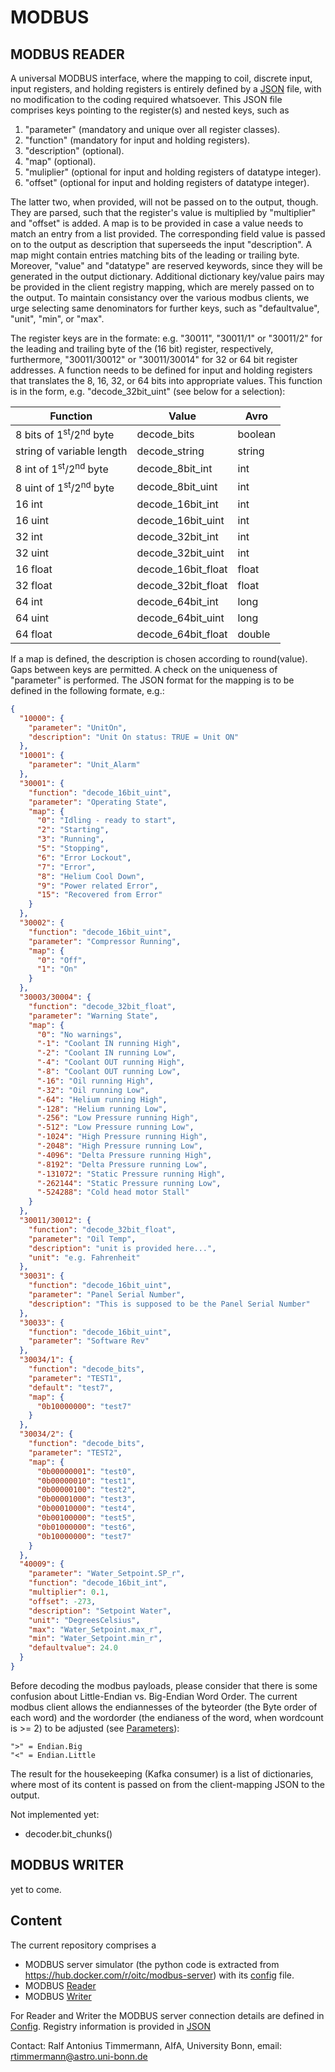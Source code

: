 # MODBUS

## MODBUS READER

A universal MODBUS interface, where the mapping to coil,
discrete input, input registers, and holding registers is entirely defined
by a
[JSON](https://github.com/ccatp/MODBUS/blob/master/src/client_mapping.json)
file, with no modification to the coding required whatsoever. This JSON file
comprises keys pointing to the register(s) and nested keys, such as

1) "parameter" (mandatory and unique over all register classes). 
2) "function" (mandatory for input and holding registers).
3) "description" (optional).
4) "map" (optional). 
5) "muliplier" (optional for input and holding registers of datatype integer).
6) "offset" (optional for input and holding registers of datatype integer).

The latter two, when provided, will not be passed on to the output, though.
They are parsed, such that the register's value is multiplied by "multiplier" 
and "offset" is added. A map is to be provided in case a value needs to match 
an entry from a list provided. The corresponding field value is passed on to 
the output as description that superseeds the input "description". A map might 
contain entries matching bits of the leading or trailing byte.
Moreover, "value" and "datatype" are
reserved keywords, since they will be generated in the output dictionary.
Additional dictionary key/value pairs may be provided in the client registry
mapping, which are merely passed on to the output. To maintain consistancy over
the various modbus clients, we urge selecting same denominators for further
keys, such as "defaultvalue", "unit", "min", or "max".

The register keys are in the formate: e.g. "30011", "30011/1" or "30011/2" for
the leading and trailing byte of the (16 bit) register, respectively,
furthermore, "30011/30012" or "30011/30014" for 32 or 64 bit register addresses.
A function needs to be defined for input and holding registers that translates
the 8, 16, 32, or 64 bits into appropriate values. This function is in the form,
e.g. "decode_32bit_uint" (see below for a selection):

| Function | Value | Avro |
|----------|-------|------|
| 8 bits of 1<sup>st</sup>/2<sup>nd</sup> byte | decode_bits | boolean |
| string of variable length | decode_string | string| 
| 8 int of 1<sup>st</sup>/2<sup>nd</sup> byte | decode_8bit_int | int |
| 8 uint of 1<sup>st</sup>/2<sup>nd</sup> byte | decode_8bit_uint | int |
| 16 int|  decode_16bit_int|  int |
| 16 uint|  decode_16bit_uint|  int |
| 32 int|   decode_32bit_int|  int |
| 32 uint|   decode_32bit_uint|  int |
| 16 float|   decode_16bit_float| float |
| 32 float|   decode_32bit_float| float |
| 64 int|   decode_64bit_int| long |
| 64 uint|   decode_64bit_uint| long | 
| 64 float|   decode_64bit_float | double |

If a map is defined, the description is chosen according to round(value). Gaps
between keys are permitted. A check on the uniqueness of "parameter" is 
performed. The JSON format for the mapping is to be defined in
the following formate, e.g.:

```JSON
{
  "10000": {
    "parameter": "UnitOn",
    "description": "Unit On status: TRUE = Unit ON"
  },
  "10001": {
    "parameter": "Unit_Alarm"
  },
  "30001": {
    "function": "decode_16bit_uint",
    "parameter": "Operating State",
    "map": {
      "0": "Idling ‐ ready to start",
      "2": "Starting",
      "3": "Running",
      "5": "Stopping",
      "6": "Error Lockout",
      "7": "Error",
      "8": "Helium Cool Down",
      "9": "Power related Error",
      "15": "Recovered from Error"
    }
  },
  "30002": {
    "function": "decode_16bit_uint",
    "parameter": "Compressor Running",
    "map": {
      "0": "Off",
      "1": "On"
    }
  },
  "30003/30004": {
    "function": "decode_32bit_float",
    "parameter": "Warning State",
    "map": {
      "0": "No warnings",
      "-1": "Coolant IN running High",
      "-2": "Coolant IN running Low",
      "-4": "Coolant OUT running High",
      "-8": "Coolant OUT running Low",
      "-16": "Oil running High",
      "-32": "Oil running Low",
      "-64": "Helium running High",
      "-128": "Helium running Low",
      "-256": "Low Pressure running High",
      "-512": "Low Pressure running Low",
      "-1024": "High Pressure running High",
      "-2048": "High Pressure running Low",
      "-4096": "Delta Pressure running High",
      "-8192": "Delta Pressure running Low",
      "-131072": "Static Pressure running High",
      "-262144": "Static Pressure running Low",
      "-524288": "Cold head motor Stall"
    }
  },
  "30011/30012": {
    "function": "decode_32bit_float",
    "parameter": "Oil Temp",
    "description": "unit is provided here...",
    "unit": "e.g. Fahrenheit"
  },
  "30031": {
    "function": "decode_16bit_uint",
    "parameter": "Panel Serial Number",
    "description": "This is supposed to be the Panel Serial Number"
  },
  "30033": {
    "function": "decode_16bit_uint",
    "parameter": "Software Rev"
  },
  "30034/1": {
    "function": "decode_bits",
    "parameter": "TEST1",
    "default": "test7",
    "map": {
      "0b10000000": "test7"
    }
  },
  "30034/2": {
    "function": "decode_bits",
    "parameter": "TEST2",
    "map": {
      "0b00000001": "test0",
      "0b00000010": "test1",
      "0b00000100": "test2",
      "0b00001000": "test3",
      "0b00010000": "test4",
      "0b00100000": "test5",
      "0b01000000": "test6",
      "0b10000000": "test7"
    }
  },
  "40009": {
    "parameter": "Water_Setpoint.SP_r",
    "function": "decode_16bit_int",
    "multiplier": 0.1,
    "offset": -273,
    "description": "Setpoint Water",
    "unit": "DegreesCelsius",
    "max": "Water_Setpoint.max_r",
    "min": "Water_Setpoint.min_r",
    "defaultvalue": 24.0
  }
}
```
Before decoding the modbus payloads, please consider that there is some 
confusion about Little-Endian vs. Big-Endian Word Order. The current modbus 
client allows the endiannesses of the byteorder (the Byte order of each word)
and the wordorder (the endianess of the word, when wordcount is >= 2) to be 
adjusted (see
[Parameters](https://github.com/ccatp/MODBUS/blob/master/src/client_config.json)):

    ">" = Endian.Big 
    "<" = Endian.Little

The result for the housekeeping (Kafka consumer) is a list of dictionaries, 
where most of its content is passed on from the client-mapping JSON to the 
output.

Not implemented yet:
* decoder.bit_chunks()

## MODBUS WRITER

yet to come.


## Content

The current repository comprises a 
* MODBUS server simulator (the python code is extracted from 
https://hub.docker.com/r/oitc/modbus-server) with its 
[config](https://github.com/ccatp/MODBUS/blob/master/src/modbus_server.json) 
file.
* MODBUS 
[Reader](https://github.com/ccatp/MODBUS/blob/master/src/modbus_client.py) 
* MODBUS
[Writer](https://github.com/ccatp/MODBUS/blob/master/src/modbus_writer.py)

For Reader and Writer the MODBUS server connection details are defined in
[Config](https://github.com/ccatp/MODBUS/blob/master/src/client_config.json).
Registry information is provided in
[JSON](https://github.com/ccatp/MODBUS/blob/master/src/client_mapping.json)

Contact: Ralf Antonius Timmermann, AIfA, University Bonn, email: 
rtimmermann@astro.uni-bonn.de